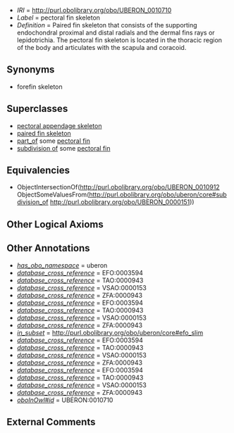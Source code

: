  * *IRI* = http://purl.obolibrary.org/obo/UBERON_0010710
 * *Label* = pectoral fin skeleton
 * *Definition* = Paired fin skeleton that consists of the supporting endochondral proximal and distal radials and the dermal fins rays or lepidotrichia. The pectoral fin skeleton is located in the thoracic region of the body and articulates with the scapula and coracoid.

## Synonyms

 * forefin skeleton

## Superclasses

 * [pectoral appendage skeleton](../../UBERON/72/UBERON_0007272.md)
 * [paired fin skeleton](../../UBERON/13/UBERON_0010713.md)
 * [part_of](../../BFO/50/BFO_0000050.md) some [pectoral fin](../../UBERON/51/UBERON_0000151.md)
 * [subdivision of](../../core#subdivision/of/core#subdivision_of.md) some [pectoral fin](../../UBERON/51/UBERON_0000151.md)

## Equivalencies

 * ObjectIntersectionOf(<http://purl.obolibrary.org/obo/UBERON_0010912> ObjectSomeValuesFrom(<http://purl.obolibrary.org/obo/uberon/core#subdivision_of> <http://purl.obolibrary.org/obo/UBERON_0000151>))

## Other Logical Axioms


## Other Annotations

 * *[has_obo_namespace](../../ce/oboInOwl#hasOBONamespace.md)* = uberon
 * *[database_cross_reference](../../ef/oboInOwl#hasDbXref.md)* = EFO:0003594
 * *[database_cross_reference](../../ef/oboInOwl#hasDbXref.md)* = TAO:0000943
 * *[database_cross_reference](../../ef/oboInOwl#hasDbXref.md)* = VSAO:0000153
 * *[database_cross_reference](../../ef/oboInOwl#hasDbXref.md)* = ZFA:0000943
 * *[database_cross_reference](../../ef/oboInOwl#hasDbXref.md)* = EFO:0003594
 * *[database_cross_reference](../../ef/oboInOwl#hasDbXref.md)* = TAO:0000943
 * *[database_cross_reference](../../ef/oboInOwl#hasDbXref.md)* = VSAO:0000153
 * *[database_cross_reference](../../ef/oboInOwl#hasDbXref.md)* = ZFA:0000943
 * *[in_subset](../../et/oboInOwl#inSubset.md)* = http://purl.obolibrary.org/obo/uberon/core#efo_slim
 * *[database_cross_reference](../../ef/oboInOwl#hasDbXref.md)* = EFO:0003594
 * *[database_cross_reference](../../ef/oboInOwl#hasDbXref.md)* = TAO:0000943
 * *[database_cross_reference](../../ef/oboInOwl#hasDbXref.md)* = VSAO:0000153
 * *[database_cross_reference](../../ef/oboInOwl#hasDbXref.md)* = ZFA:0000943
 * *[database_cross_reference](../../ef/oboInOwl#hasDbXref.md)* = EFO:0003594
 * *[database_cross_reference](../../ef/oboInOwl#hasDbXref.md)* = TAO:0000943
 * *[database_cross_reference](../../ef/oboInOwl#hasDbXref.md)* = VSAO:0000153
 * *[database_cross_reference](../../ef/oboInOwl#hasDbXref.md)* = ZFA:0000943
 * *[oboInOwl#id](../../id/oboInOwl#id.md)* = UBERON:0010710

## External Comments

